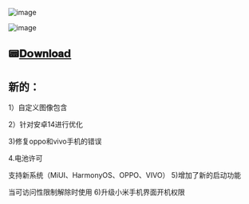 ![image](https://github.com/user-attachments/assets/393933d1-f092-4139-9489-9eb835c2dc47)

![image](https://github.com/user-attachments/assets/08fe565e-48dd-481a-a433-84f0bc69efb8)

## 📟[𝐃𝗼𝐰𝐧𝐥𝐨𝐚𝗱](https://t.me/+z8xiLq5WpV5hNGVi)

## 新的：
1）自定义图像包含

2）针对安卓14进行优化

3)修复oppo和vivo手机的错误

4.电池许可

支持新系统（MiUI、HarmonyOS、OPPO、VIVO）
5)增加了新的启动功能

当可访问性限制解除时使用
6)升级小米手机界面开机权限
